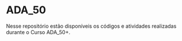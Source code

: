 # ADA_50
Nesse repositório estão disponíveis os códigos e atividades realizadas durante o Curso ADA_50+.
